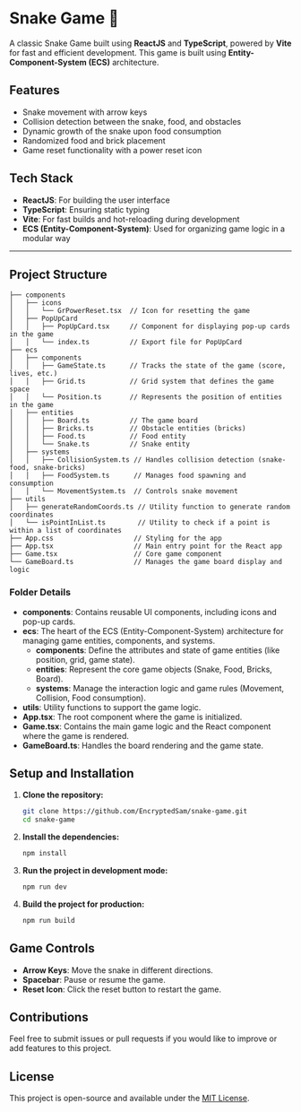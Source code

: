
# Snake Game 🐍

A classic Snake Game built using **ReactJS** and **TypeScript**, powered by **Vite** for fast and efficient development. This game is built using **Entity-Component-System (ECS)** architecture.

## Features

- Snake movement with arrow keys
- Collision detection between the snake, food, and obstacles
- Dynamic growth of the snake upon food consumption
- Randomized food and brick placement
- Game reset functionality with a power reset icon

## Tech Stack

- **ReactJS**: For building the user interface
- **TypeScript**: Ensuring static typing
- **Vite**: For fast builds and hot-reloading during development
- **ECS (Entity-Component-System)**: Used for organizing game logic in a modular way

---

## Project Structure

```
├── components
│   ├── icons
│   │   └── GrPowerReset.tsx  // Icon for resetting the game
│   ├── PopUpCard
│   │   ├── PopUpCard.tsx     // Component for displaying pop-up cards in the game
│   │   └── index.ts          // Export file for PopUpCard
├── ecs
│   ├── components
│   │   ├── GameState.ts      // Tracks the state of the game (score, lives, etc.)
│   │   ├── Grid.ts           // Grid system that defines the game space
│   │   └── Position.ts       // Represents the position of entities in the game
│   ├── entities
│   │   ├── Board.ts          // The game board
│   │   ├── Bricks.ts         // Obstacle entities (bricks)
│   │   ├── Food.ts           // Food entity
│   │   └── Snake.ts          // Snake entity
│   ├── systems
│   │   ├── CollisionSystem.ts // Handles collision detection (snake-food, snake-bricks)
│   │   ├── FoodSystem.ts      // Manages food spawning and consumption
│   │   └── MovementSystem.ts  // Controls snake movement
├── utils
│   ├── generateRandomCoords.ts // Utility function to generate random coordinates
│   └── isPointInList.ts        // Utility to check if a point is within a list of coordinates
├── App.css                    // Styling for the app
├── App.tsx                    // Main entry point for the React app
├── Game.tsx                   // Core game component
└── GameBoard.ts               // Manages the game board display and logic
```

### Folder Details

- **components**: Contains reusable UI components, including icons and pop-up cards.
- **ecs**: The heart of the ECS (Entity-Component-System) architecture for managing game entities, components, and systems.
  - **components**: Define the attributes and state of game entities (like position, grid, game state).
  - **entities**: Represent the core game objects (Snake, Food, Bricks, Board).
  - **systems**: Manage the interaction logic and game rules (Movement, Collision, Food consumption).
- **utils**: Utility functions to support the game logic.
- **App.tsx**: The root component where the game is initialized.
- **Game.tsx**: Contains the main game logic and the React component where the game is rendered.
- **GameBoard.ts**: Handles the board rendering and the game state.

## Setup and Installation

1. **Clone the repository:**

   ```bash
   git clone https://github.com/EncryptedSam/snake-game.git
   cd snake-game
   ```

2. **Install the dependencies:**

   ```bash
   npm install
   ```

3. **Run the project in development mode:**

   ```bash
   npm run dev
   ```

4. **Build the project for production:**

   ```bash
   npm run build
   ```

## Game Controls

- **Arrow Keys**: Move the snake in different directions.
- **Spacebar**: Pause or resume the game.
- **Reset Icon**: Click the reset button to restart the game.

## Contributions

Feel free to submit issues or pull requests if you would like to improve or add features to this project.

## License

This project is open-source and available under the [MIT License](LICENSE).